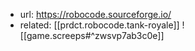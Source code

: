 
- url: https://robocode.sourceforge.io/
- related: [[prdct.robocode.tank-royale]]
![[game.screeps#^zwsvp7ab3c0e]]